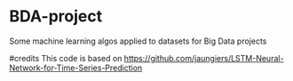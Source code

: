 # BDA-project
Some machine learning algos applied to datasets for Big Data projects

#credits
This code is based on 
https://github.com/jaungiers/LSTM-Neural-Network-for-Time-Series-Prediction